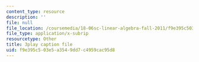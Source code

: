 ```yaml
---
content_type: resource
description: ''
file: null
file_location: /coursemedia/18-06sc-linear-algebra-fall-2011/f9e395c503e5a3549dd7c4959cac95d8_MMWqGD4Urso.srt
file_type: application/x-subrip
resourcetype: Other
title: 3play caption file
uid: f9e395c5-03e5-a354-9dd7-c4959cac95d8
---
```

